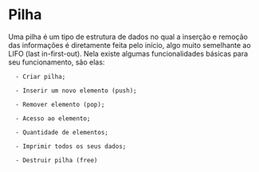 # Pilha



Uma pilha é um tipo de estrutura de dados no qual a inserção e remoção das informações é diretamente feita pelo início, algo muito semelhante ao LIFO (last in-first-out). Nela existe algumas funcionalidades básicas para seu funcionamento, são elas: 
  
      - Criar pilha;

      - Inserir um novo elemento (push);

      - Remover elemento (pop);

      - Acesso ao elemento;

      - Quantidade de elementos;

      - Imprimir todos os seus dados;

      - Destruir pilha (free)



